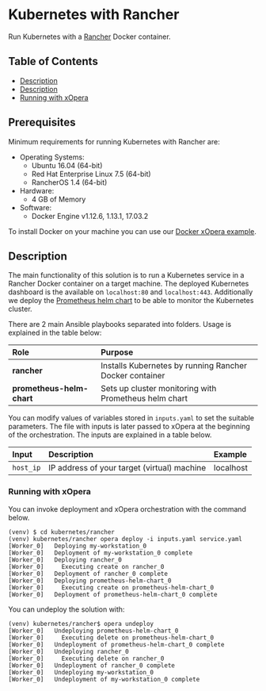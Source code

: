 # Kubernetes with Rancher
Run Kubernetes with a [Rancher](https://rancher.com/) Docker container.

## Table of Contents
  - [Description](#description)
  - [Description](#prerequisites)
  - [Running with xOpera](#running-with-xopera)

## Prerequisites
Minimum requirements for running Kubernetes with Rancher are:

* Operating Systems:
  * Ubuntu 16.04 (64-bit)
  * Red Hat Enterprise Linux 7.5 (64-bit)
  * RancherOS 1.4 (64-bit)
* Hardware:
  * 4 GB of Memory
* Software:
  * Docker Engine v1.12.6, 1.13.1, 17.03.2

To install Docker on your machine you can use our [Docker xOpera example](../docker).

## Description
The main functionality of this solution is to run a Kubernetes service in a Rancher Docker container on a target 
machine. The deployed Kubernetes dashboard is the available on `localhost:80` and `localhost:443`. Additionally we 
deploy the [Prometheus helm chart](https://artifacthub.io/packages/helm/prometheus-community/prometheus) to be able to 
monitor the Kubernetes cluster.

There are 2 main Ansible playbooks separated into folders. Usage is explained in the table below:

|    Role      |   Purpose    |
|:-------------|:-------------|
| **rancher** | Installs Kubernetes by running Rancher Docker container |
| **prometheus-helm-chart** | Sets up cluster monitoring with Prometheus helm chart |

You can modify values of variables stored in `inputs.yaml` to set the suitable parameters. The file with inputs is 
later passed to xOpera at the beginning of the orchestration. The inputs are explained in a table below.

| Input | Description | Example
|:-------------|:-------------|:-------------|
| `host_ip` | IP address of your target (virtual) machine | localhost |

### Running with xOpera
You can invoke deployment and xOpera orchestration with the command below. 

```console
(venv) $ cd kubernetes/rancher
(venv) kubernetes/rancher opera deploy -i inputs.yaml service.yaml
[Worker_0]   Deploying my-workstation_0
[Worker_0]   Deployment of my-workstation_0 complete
[Worker_0]   Deploying rancher_0
[Worker_0]     Executing create on rancher_0
[Worker_0]   Deployment of rancher_0 complete
[Worker_0]   Deploying prometheus-helm-chart_0
[Worker_0]     Executing create on prometheus-helm-chart_0
[Worker_0]   Deployment of prometheus-helm-chart_0 complete
```

You can undeploy the solution with:

```console
(venv) kubernetes/rancher$ opera undeploy
[Worker_0]   Undeploying prometheus-helm-chart_0
[Worker_0]     Executing delete on prometheus-helm-chart_0
[Worker_0]   Undeployment of prometheus-helm-chart_0 complete
[Worker_0]   Undeploying rancher_0
[Worker_0]     Executing delete on rancher_0
[Worker_0]   Undeployment of rancher_0 complete
[Worker_0]   Undeploying my-workstation_0
[Worker_0]   Undeployment of my-workstation_0 complete
```
